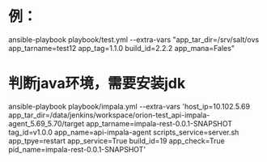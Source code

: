 # 例：
ansible-playbook playbook/test.yml --extra-vars "app_tar_dir=/srv/salt/ovs app_tarname=test12 app_tag=1.1.0 build_id=2.2.2 app_mana=Fales"

# 判断java环境，需要安装jdk

ansible-playbook playbook/impala.yml --extra-vars 'host_ip=10.102.5.69 app_tar_dir=/data/jenkins/workspace/orion-test_api-impala-agent_5.69_5.70/target 	app_tarname=impala-rest-0.0.1-SNAPSHOT tag_id=v1.0.0 app_name=api-impala-agent     scripts_service=server.sh app_tpye=restart app_service=True build_id=19     app_check=True pid_name=impala-rest-0.0.1-SNAPSHOT'

